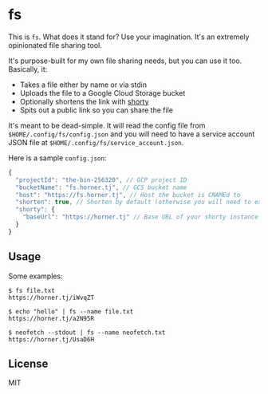 # fs

This is `fs`. What does it stand for? Use your imagination. It's an extremely opinionated file sharing tool.

It's purpose-built for my own file sharing needs, but you can use it too. Basically, it:
- Takes a file either by name or via stdin
- Uploads the file to a Google Cloud Storage bucket
- Optionally shortens the link with [shorty](https://github.com/tjhorner/shorty)
- Spits out a public link so you can share the file

It's meant to be dead-simple. It will read the config file from `$HOME/.config/fs/config.json` and you will need to have a service account JSON file at `$HOME/.config/fs/service_account.json`.

Here is a sample `config.json`:

```javascript
{
  "projectId": "the-bin-256320", // GCP project ID
  "bucketName": "fs.horner.tj", // GCS bucket name
  "host": "https://fs.horner.tj", // Host the bucket is CNAMEd to
  "shorten": true, // Shorten by default (otherwise you will need to explicitly pass --shorten)
  "shorty": {
    "baseUrl": "https://horner.tj" // Base URL of your shorty instance if you want to use it
  }
}
```

## Usage

Some examples:

```shell
$ fs file.txt
https://horner.tj/iWvqZT

$ echo "hello" | fs --name file.txt
https://horner.tj/a2N95R

$ neofetch --stdout | fs --name neofetch.txt
https://horner.tj/UsaD6H
```

## License

MIT